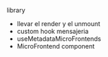 
library

- llevar el render y el unmount
- custom hook mensajeria
- useMetadataMicroFrontends
- MicroFrontend component
